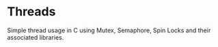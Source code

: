# Threads

Simple thread usage in C using Mutex, Semaphore, Spin Locks and their associated libraries.

